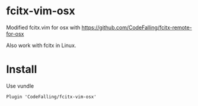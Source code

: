 # fcitx-vim-osx
Modified fcitx.vim for osx with https://github.com/CodeFalling/fcitx-remote-for-osx

Also work with fcitx in Linux.

# Install
Use vundle

```
Plugin 'CodeFalling/fcitx-vim-osx'
```
